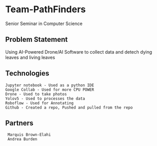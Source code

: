 # Team-PathFinders

Senior Seminar in Computer Science 

##  Problem Statement

Using AI-Powered Drone/AI Software to collect data and detech dying leaves and living leaves 

## Technologies
    Jupyter notebook - Used as a python IDE
    Google Collab - Used for more CPU POWER
    Drone - Used to take photos
    Yolov5 - Used to processes the data
    Roboflow - Used for Annotating
    Github - Created a repo, Pushed and pulled from the repo

   ## Partners
     Marquis Brown-Elahi
     Andrea Burden
     
     
